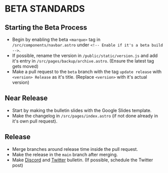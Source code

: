 # BETA STANDARDS
## Starting the Beta Process
* Begin by enabling the beta `<marque>` tag in `/src/components/navbar.astro` under `<!-- Enable if it's a beta build -->`.
* If possible, rename the version in `/public/static/version.js` and add it's entry in `/src/pages/backup/archive.astro`. (Ensure the latest tag gets moved)
* Make a pull request to the `beta` branch with the tag `update release` with `<version> Release` as it's title. (Replace `<version>` with it's actual version)
## Near Release
* Start by making the bulletin slides with the Google Slides template.
* Make the changelog in `/src/pages/index.astro` (if not done already in it's own pull request).
## Release
* Merge branches around release time inside the pull request.
* Make the release in the `main` branch after merging.
* Make [Discord](https://discord.gg/pgGfhDVrmS) and [Twitter](https://twitter.com/ATProductsLLC) bulletin. (If possible, schedule the Twitter post)
